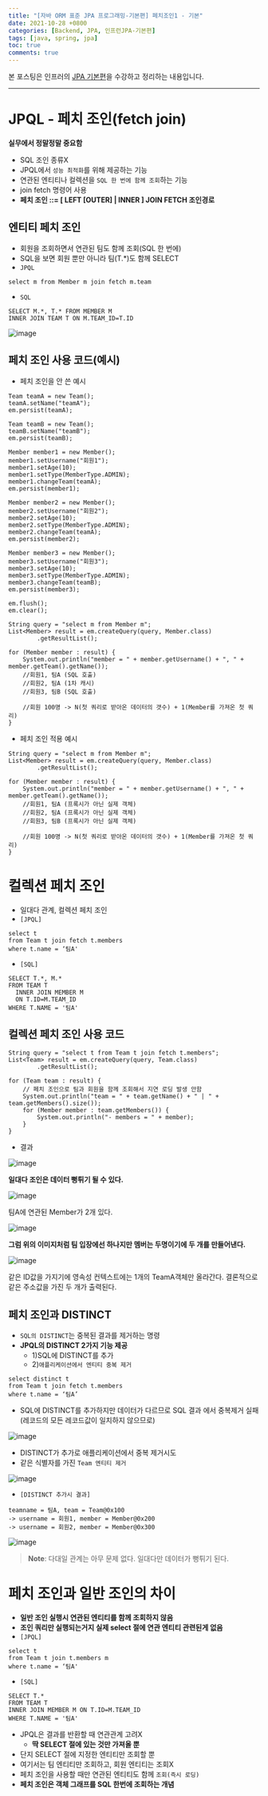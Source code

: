 ```yaml
---
title: "[자바 ORM 표준 JPA 프로그래밍-기본편] 페치조인1 - 기본"
date: 2021-10-28 +0800
categories: [Backend, JPA, 인프런JPA-기본편]
tags: [java, spring, jpa]
toc: true
comments: true
---
```


본 포스팅은 인프러의 [JPA 기본편](https://www.inflearn.com/course/ORM-JPA-Basic#)을 수강하고 정리하는 내용입니다.

<hr>

# JPQL - 페치 조인(fetch join)

<b>실무에서 정말정말 중요함</b>

- SQL 조인 종류X
- JPQL에서 `성능 최적화`를 위해 제공하는 기능
- 연관된 엔티티나 컬렉션을 `SQL 한 번에 함께 조회`하는 기능
- join fetch 명령어 사용
- <b>페치 조인 ::= [ LEFT [OUTER] | INNER ] JOIN FETCH 조인경로</b>

## 엔티티 페치 조인
- 회원을 조회하면서 연관된 팀도 함께 조회(SQL 한 번에)
- SQL을 보면 회원 뿐만 아니라 팀(T.*)도 함께 SELECT
- `JPQL`

~~~
select m from Member m join fetch m.team
~~~

- `SQL`

~~~
SELECT M.*, T.* FROM MEMBER M
INNER JOIN TEAM T ON M.TEAM_ID=T.ID
~~~

![image](https://user-images.githubusercontent.com/44339530/139225391-8c5cf729-7132-40be-9562-f86516c7ef4d.png)

## 페치 조인 사용 코드(예시)

- 페치 조인을 안 쓴 예시

~~~
Team teamA = new Team();
teamA.setName("teamA");
em.persist(teamA);

Team teamB = new Team();
teamB.setName("teamB");
em.persist(teamB);

Member member1 = new Member();
member1.setUsername("회원1");
member1.setAge(10);
member1.setType(MemberType.ADMIN);
member1.changeTeam(teamA);
em.persist(member1);

Member member2 = new Member();
member2.setUsername("회원2");
member2.setAge(10);
member2.setType(MemberType.ADMIN);
member2.changeTeam(teamA);
em.persist(member2);

Member member3 = new Member();
member3.setUsername("회원3");
member3.setAge(10);
member3.setType(MemberType.ADMIN);
member3.changeTeam(teamB);
em.persist(member3);

em.flush();
em.clear();

String query = "select m from Member m";
List<Member> result = em.createQuery(query, Member.class)
        .getResultList();

for (Member member : result) {
    System.out.println("member = " + member.getUsername() + ", " + member.getTeam().getName());
    //회원1, 팀A (SQL 호출)
    //회원2, 팀A (1차 캐시)
    //회원3, 팀B (SQL 호출)

    //회원 100명 -> N(첫 쿼리로 받아온 데이터의 갯수) + 1(Member를 가져온 첫 쿼리)
}
~~~

- 페치 조인 적용 예시

~~~
String query = "select m from Member m";
List<Member> result = em.createQuery(query, Member.class)
        .getResultList();

for (Member member : result) {
    System.out.println("member = " + member.getUsername() + ", " + member.getTeam().getName());
    //회원1, 팀A (프록시가 아닌 실제 객체)
    //회원2, 팀A (프록시가 아닌 실제 객체)
    //회원3, 팀B (프록시가 아닌 실제 객체)

    //회원 100명 -> N(첫 쿼리로 받아온 데이터의 갯수) + 1(Member를 가져온 첫 쿼리)
}
~~~

# 컬렉션 페치 조인
- 일대다 관계, 컬렉션 페치 조인
- `[JPQL]`

~~~
select t
from Team t join fetch t.members
where t.name = ‘팀A'
~~~

- `[SQL]`

~~~
SELECT T.*, M.*
FROM TEAM T
  INNER JOIN MEMBER M 
  ON T.ID=M.TEAM_ID
WHERE T.NAME = '팀A'
~~~



## 컬렉션 페치 조인 사용 코드

~~~
String query = "select t from Team t join fetch t.members";
List<Team> result = em.createQuery(query, Team.class)
        .getResultList();

for (Team team : result) {
    // 페치 조인으로 팀과 회원을 함께 조회해서 지연 로딩 발생 안함
    System.out.println("team = " + team.getName() + " | " + team.getMembers().size());
    for (Member member : team.getMembers()) {
        System.out.println("- members = " + member);
    }
}
~~~

- 결과

![image](https://user-images.githubusercontent.com/44339530/139236362-558103b0-fb3d-4072-ab1f-b53984fddb5a.png)

<b>일대다 조인은 데이터 뻥튀기 될 수 있다.</b>

![image](https://user-images.githubusercontent.com/44339530/139235245-1c1e86d6-a957-474c-ac51-739c858a12ee.png)

팀A에 연관된 Member가 2개 있다.

![image](https://user-images.githubusercontent.com/44339530/139235319-44e8933c-8b2e-4aa5-a87c-5aadfa655bb1.png)

<b>그럼 위의 이미지처럼 팀 입장에선 하나지만 멤버는 두명이기에 두 개를 만들어낸다.</b>

![image](https://user-images.githubusercontent.com/44339530/139235353-4dfb350b-fc2c-4050-ad4d-fd2a16a4d529.png)

같은 ID값을 가지기에 영속성 컨텍스트에는 1개의 TeamA객체만 올라간다. 결론적으로 같은 주소값을 가진 두 개가 출력된다.

## 페치 조인과 DISTINCT
- `SQL의 DISTINCT`는 중복된 결과를 제거하는 명령
- <b>JPQL의 DISTINCT 2가지 기능 제공</b>
  - 1)SQL에 DISTINCT를 추가
  - 2)`애플리케이션에서 엔티티 중복 제거`

~~~
select distinct t
from Team t join fetch t.members
where t.name = ‘팀A’
~~~

- SQL에 DISTINCT를 추가하지만 데이터가 다르므로 SQL 결과
에서 중복제거 실패(레코드의 모든 레코드값이 일치하지 않으므로)

![image](https://user-images.githubusercontent.com/44339530/139237315-12dea888-bea0-4874-bad9-2c19830986c8.png)

- DISTINCT가 추가로 애플리케이션에서 중복 제거시도
- 같은 식별자를 가진 `Team 엔티티 제거`

![image](https://user-images.githubusercontent.com/44339530/139237843-759c7e01-a122-43ce-b1a2-a46ffaf0839e.png)

- `[DISTINCT 추가시 결과]`

~~~
teamname = 팀A, team = Team@0x100
-> username = 회원1, member = Member@0x200
-> username = 회원2, member = Member@0x300
~~~

![image](https://user-images.githubusercontent.com/44339530/139238057-1c6c4a79-83cf-4a29-a878-3aff4b3531b9.png)

> **Note**: 다대일 관계는 아무 문제 없다. 일대다만 데이터가 뻥튀기 된다.

# 페치 조인과 일반 조인의 차이
- <b>일반 조인 실행시 연관된 엔티티를 함께 조회하지 않음</b>
- <b>조인 쿼리만 실행되는거지 실제 select 절에 연관 엔티티 관련된게 없음</b>
- `[JPQL]`

~~~
select t
from Team t join t.members m
where t.name = ‘팀A'
~~~

- `[SQL]`

~~~
SELECT T.*
FROM TEAM T
INNER JOIN MEMBER M ON T.ID=M.TEAM_ID
WHERE T.NAME = '팀A'
~~~

- JPQL은 결과를 반환할 때 연관관계 고려X
  - <b>딱 SELECT 절에 있는 것만 가져올 뿐</b>
- 단지 SELECT 절에 지정한 엔티티만 조회할 뿐
- 여기서는 팀 엔티티만 조회하고, 회원 엔티티는 조회X
- 페치 조인을 사용할 때만 연관된 엔티티도 함께 `조회(즉시 로딩)`
- <b>페치 조인은 객체 그래프를 SQL 한번에 조회하는 개념</b>
